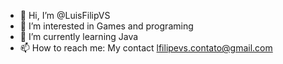 - 👋 Hi, I’m @LuisFilipVS
- 👀 I’m interested in Games and programing
- 🌱 I’m currently learning Java
- 📫 How to reach me: My contact lfilipevs.contato@gmail.com

<!---
LuisFilipVS/LuisFilipVS is a ✨ special ✨ repository because its `README.md` (this file) appears on your GitHub profile.
You can click the Preview link to take a look at your changes.
--->
